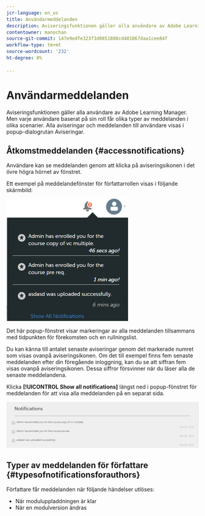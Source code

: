 ```yaml
---
jcr-language: en_us
title: Användarmeddelanden
description: Aviseringsfunktionen gäller alla användare av Adobe Learning Manager. Men varje användare baserat på sin roll får olika typer av meddelanden i olika scenarier. Alla aviseringar och meddelanden till användare visas i popup-dialogrutan Aviseringar.
contentowner: manochan
source-git-commit: 147e9edfe323f3d0851880cd401067daa1cee84f
workflow-type: tm+mt
source-wordcount: '232'
ht-degree: 0%

---
```




# Användarmeddelanden

Aviseringsfunktionen gäller alla användare av Adobe Learning Manager. Men varje användare baserat på sin roll får olika typer av meddelanden i olika scenarier. Alla aviseringar och meddelanden till användare visas i popup-dialogrutan Aviseringar.

## Åtkomstmeddelanden {#accessnotifications}

Användare kan se meddelanden genom att klicka på aviseringsikonen i det övre högra hörnet av fönstret.

Ett exempel på meddelandefönster för författarrollen visas i följande skärmbild:

![](assets/author-notifications.png)

Det här popup-fönstret visar markeringar av alla meddelanden tillsammans med tidpunkten för förekomsten och en rullningslist.

Du kan känna till antalet senaste aviseringar genom det markerade numret som visas ovanpå aviseringsikonen. Om det till exempel finns fem senaste meddelanden efter din föregående inloggning, kan du se att siffran fem visas ovanpå aviseringsikonen. Dessa siffror försvinner när du läser alla de senaste meddelandena.

Klicka **[!UICONTROL Show all notifications]** längst ned i popup-fönstret för meddelanden för att visa alla meddelanden på en separat sida.

![](assets/author-notifications-page.png)

## Typer av meddelanden för författare {#typesofnotificationsforauthors}

Författare får meddelanden när följande händelser utlöses:

* När moduluppladdningen är klar
* När en modulversion ändras
